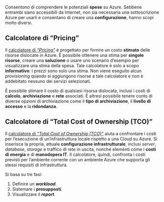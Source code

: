 Consentono di comprendere le potenziali **spese** su Azure. Sebbene entrambi siano accessibili da Internet, non sia necessaria una sottoscrizione Azure per usarli e consentano di creare una **configurazione**, hanno scopi molto diversi.

## Calcolatore di “Pricing”

Il [calcolatore di *“Pricing”*](https://azure.microsoft.com/en-us/pricing/calculator/) è progettato per fornire un costo **stimato** delle risorse dislocate in Azure. È possibile ottenere una stima per **singole risorse**, creare una **soluzione** o usare uno scenario d’esempio per visualizzare una stima della spesa. Tale calcolatore è solo a scopo **informativo**: i prezzi sono solo una stima. Non viene eseguito alcun *provisioning* quando si aggiungono risorse a tale calcolatore e non è addebitato nessuno dei servizi selezionati.

È possibile stimare il costo di qualsiasi risorsa dislocata, inclusi i costi di **calcolo**, **archiviazione** e **rete** associati. È altresì possibile tenere conto di diverse opzioni di archiviazione come il **tipo di archiviazione**, il **livello di accesso** e la **ridondanza**.

## Calcolatore di “Total Cost of Ownership (TCO)”

Il [calcolatore di *“Total Cost of Ownership (TCO)”*](https://azure.microsoft.com/en-us/pricing/tco/calculator/) aiuta a confrontare i costi per l’esecuzione di un’infrastruttura locale rispetto a una Cloud su Azure. Si inserisce la propria, attuale **configurazione infrastrutturale**, inclusi *server*, *database*, *storage* e traffico di rete in uscita, nonché elementi come i **costi di energia** e di **manodopera IT**. Il calcolatore, quindi, confronta i costi previsti per l’ambiente corrente con un ambiente Azure che supporta gli stessi requisiti di infrastruttura.

Si basa su tre fasi:
1. Definire un ***workload***.
2. Sistemare i **presupposti**.
3. Visualizzare il ***report***.